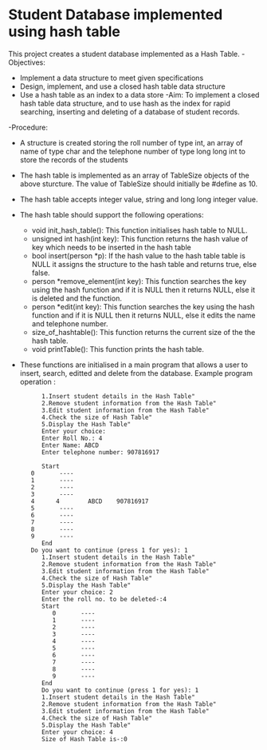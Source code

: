 # Student Database implemented using hash table

This project creates a student database implemented as a Hash Table.
-Objectives:
- Implement a data structure to meet given specifications
- Design, implement, and use a closed hash table data structure
- Use a hash table as an index to a data store
-Aim: To implement a closed hash table data structure, and to use hash as the index for rapid searching, inserting and deleting of a database of student records.

-Procedure:
- A structure is created storing the roll number of type int, an array of name of type char and the telephone number of type long long int to store the records of the students
- The hash table is implemented as an array of TableSize objects of the above sturcture. The value of TableSize should initially be #define as 10.
- The hash table accepts integer value, string and long long integer value.
- The hash table should support the following operations:
  - void init_hash_table(): This function initialises hash table to NULL.
  - unsigned int hash(int key): This function returns the hash value of key which needs to be inserted in the hash table
  - bool insert(person *p): If the hash value to the hash table table is NULL it assigns the structure to the hash table and returns true, else false.
  - person *remove_element(int key): This function searches the key using the hash function and if it is NULL then it returns NULL, else it is deleted and the function.
  - person *edit(int key): This function searches the key using the hash function and if it is NULL then it returns NULL, else it edits the name and telephone number.
  - size_of_hashtable(): This function returns the current size of the the hash table.
  - void printTable(): This function prints the hash table.
- These functions are initialised in a main program that allows a user to insert, search, editted and delete from the database. Example program operation :
            
            1.Insert student details in the Hash Table"
            2.Remove student information from the Hash Table"
            3.Edit student information from the Hash Table"
            4.Check the size of Hash Table"
            5.Display the Hash Table"
            Enter your choice: 
            Enter Roll No.: 4
            Enter Name: ABCD
            Enter telephone number: 907816917
            
            Start
         0       ----
         1       ----
         2       ----
         3       ----
         4      4        ABCD    907816917
         5       ----
         6       ----
         7       ----
         8       ----
         9       ----
            End
         Do you want to continue (press 1 for yes): 1
            1.Insert student details in the Hash Table"
            2.Remove student information from the Hash Table"
            3.Edit student information from the Hash Table"
            4.Check the size of Hash Table"
            5.Display the Hash Table"
            Enter your choice: 2
            Enter the roll no. to be deleted-:4
            Start
               0       ----
               1       ----
               2       ----
               3       ----
               4       ----
               5       ----
               6       ----
               7       ----
               8       ----
               9       ----
            End
            Do you want to continue (press 1 for yes): 1
            1.Insert student details in the Hash Table"
            2.Remove student information from the Hash Table"
            3.Edit student information from the Hash Table"
            4.Check the size of Hash Table"
            5.Display the Hash Table"
            Enter your choice: 4
            Size of Hash Table is-:0
            
            

